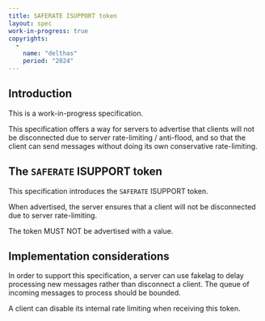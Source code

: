 ```yaml
---
title: SAFERATE ISUPPORT token
layout: spec
work-in-progress: true
copyrights:
  -
    name: "delthas"
    period: "2024"
---
```


## Introduction

This is a work-in-progress specification.

This specification offers a way for servers to advertise that clients will not
be disconnected due to server rate-limiting / anti-flood, and so that the client
can send messages without doing its own conservative rate-limiting.

## The `SAFERATE` ISUPPORT token

This specification introduces the `SAFERATE` ISUPPORT token.

When advertised, the server ensures that a client will not be disconnected due
to server rate-limiting.

The token MUST NOT be advertised with a value.

## Implementation considerations

In order to support this specification, a server can use fakelag to delay
processing new messages rather than disconnect a client. The queue of incoming
messages to process should be bounded.

A client can disable its internal rate limiting when receiving this token.
